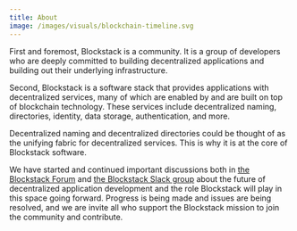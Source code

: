 ```yaml
---
title: About
image: /images/visuals/blockchain-timeline.svg
---
```


First and foremost, Blockstack is a community. It is a group of developers who are deeply committed to building decentralized applications and building out their underlying infrastructure.

Second, Blockstack is a software stack that provides applications with decentralized services, many of which are enabled by and are built on top of blockchain technology. These services include decentralized naming, directories, identity, data storage, authentication, and more.

Decentralized naming and decentralized directories could be thought of as the unifying fabric for decentralized services. This is why it is at the core of Blockstack software.

We have started and continued important discussions both in [the Blockstack Forum](http://forum.blockstack.org) and [the Blockstack Slack group](http://chat.blockstack.org) about the future of decentralized application development and the role Blockstack will play in this space going forward. Progress is being made and issues are being resolved, and we are invite all who support the Blockstack mission to join the community and contribute.
